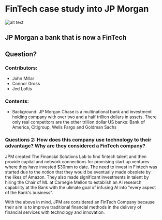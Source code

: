 # FinTech case study into JP Morgan
![alt text](https://cdn1.benzinga.com/files/imagecache/1024x768xUP/images/story/2012/top_of_jpmorgan_chase_tower_5_0.jpg)

## JP Morgan a bank that is now a FinTech

## Question?

### Contributors:
* John Millar
* Connor Gross
* Jed Loftis

### Contents:
* Background: JP Morgan Chase is a multinational bank and investment holding company with over two and a half trillion dollars in assets. There only real competitors are the other trillion dollar US banks:  Bank of America, Citigroup, Wells Fargo and Goldman Sachs

### Questions 2: How does this company use technology to their advantage? Why are they considered a FinTech company? 

JPM created The Financial Solutions Lab to find fintech talent and then provide capital and network connections for promising start up ventures where they have invested $30mm to date. The need to invest in Fintech was started due to the notion that they would be eventually made obsolete by the likes of Amazon. They also made significant investments in talent by hiring the Chair of ML at Carnegie Mellon to establish an AI research capability at the Bank with the ulimate goal of infusing AI into "every aspect of the Bank's business". 

With the above in mind, JPM are considered an FinTech Company because their aim is to improve traditional financial methods in the delivery of financial services with technology and innovation.
